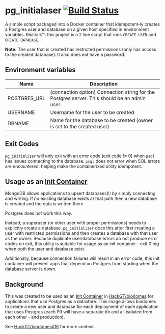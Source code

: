 # pg_initialaser [![Build Status](https://travis-ci.org/HackGT/pg_initialaser.svg?branch=master)](https://travis-ci.org/HackGT/pg_initialaser)

A simple script packaged into a Docker container that idempotent-ly creates
a Postgres user and database on a given host specified in environment variables.
Realtalk:tm:: this project is a 2 line script that runs `CREATE USER` and
`CREATE DATABASE`.

**Note:** The user that is created has restricted permissions (only has access
to the created database). It also does not have a password.

## Environment variables

| Name         | Description                                                                                  |
| ----         | -----------                                                                                  |
| POSTGRES_URL | (connection option) Connection string for the Postgres server. This should be an admin user. |
| USERNAME     | Username for the user to be created                                                          |
| DBNAME       | Name for the database to be created (owner is set to the created user)                       |

## Exit Codes

`pg_initializer` will only exit with an error code (exit code != 0) when `psql`
has issues connecting to the database. `psql` does not error when SQL errors are
encountered, helping make the containerized utility idempotent.

## Usage as an [Init Container](https://kubernetes.io/docs/concepts/workloads/pods/init-containers/)

MongoDB allows applications to upsert databases(!) by simply connecting and
writing. If no existing database exists at that path then a new database is
created and the data is written there.

Postgres does not work this way.

Instead, a superuser (or other user with proper permissions) needs to explicitly
create a database. `pg_initializer` does this after first creating a user with
restricted permissions and then creates a database with that user as the owner.
Because duplicate user/database errors do not produce error codes on exit, this
utility is suitable for usage as an init container - exit 0'ing when both the
user and database exist.

Additionally, because connection failures will result in an error code, this
init container will prevent apps that depend on Postgres from starting when
the database server is down.

## Background

This was created to be used as an [Init Container](https://kubernetes.io/docs/concepts/workloads/pods/init-containers/)
in [HackGT/biodomes](https://github.com/HackGT/biodomes) for applications that use Postgres as a datastore.
This image allows biodomes to create a new user and database for each deployment
of each application that uses Postgres (each PR will have a separate db and all
isolated from each other - and production).

See [HackGT/biodomes#16](https://github.com/HackGT/biodomes/pull/16) for more context.
